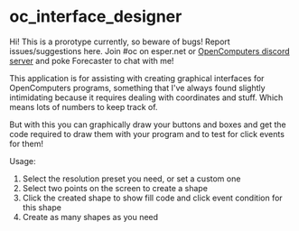 # oc_interface_designer

Hi! This is a prorotype currently, so beware of bugs! Report issues/suggestions here. Join #oc on esper.net or [OpenComputers discord server](https://discord.gg/0hVukoQ2KYifZFCA) and poke Forecaster to chat with me!

This application is for assisting with creating graphical interfaces for OpenComputers programs, something that I've always found slightly intimidating because it requires dealing with coordinates and stuff. Which means lots of numbers to keep track of.

But with this you can graphically draw your buttons and boxes and get the code required to draw them with your program and to test for click events for them!

Usage:
1. Select the resolution preset you need, or set a custom one
2. Select two points on the screen to create a shape
3. Click the created shape to show fill code and click event condition for this shape
4. Create as many shapes as you need
